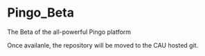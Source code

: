 # Pingo_Beta
The Beta of the all-powerful Pingo platform


Once availanle, the repository will be moved to the CAU hosted git. 
